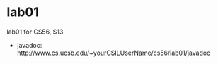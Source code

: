 lab01
=====

lab01 for CS56, S13 

* javadoc: http://www.cs.ucsb.edu/~yourCSILUserName/cs56/lab01/javadoc

